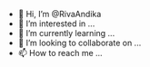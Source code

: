 - 👋 Hi, I’m @RivaAndika
- 👀 I’m interested in ...
- 🌱 I’m currently learning ...
- 💞️ I’m looking to collaborate on ...
- 📫 How to reach me ...

<!---
RivaAndika/RivaAndika is a ✨ special ✨ repository because its `README.md` (this file) appears on your GitHub profile.
You can click the Preview link to take a look at your changes.
--->
